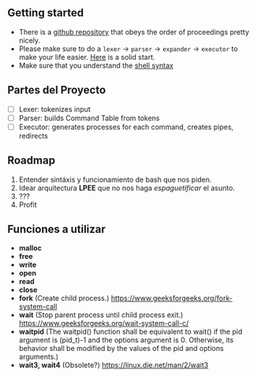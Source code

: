## Getting started
- There is a [github repository](https://github.com/Swoorup/mysh) that obeys the order of proceedings pretty nicely. 
- Please make sure to do a `lexer` -> `parser` -> `expander` -> `executor` to make your life easier. [Here](https://www.cs.purdue.edu/homes/grr/SystemsProgrammingBook/Book/Chapter5-WritingYourOwnShell.pdf) is a solid start.
- Make sure that you understand the [shell syntax](https://pubs.opengroup.org/onlinepubs/009695399/utilities/xcu_chap02.html)
## Partes del Proyecto
- [ ] Lexer: tokenizes input
- [ ] Parser: builds Command Table from tokens
- [ ] Executor: generates processes for each command, creates pipes, redirects
## Roadmap
1. Entender sintáxis y funcionamiento de bash que nos piden.
2. Idear arquitectura **LPEE** que no nos haga _espaguetificar_ el asunto.
3. ???
4. Profit
## Funciones a utilizar
- **malloc**
- **free**
- **write**
- **open**
- **read**
- **close**
- **fork** (Create child process.) https://www.geeksforgeeks.org/fork-system-call
- **wait** (Stop parent process until child process exit.) https://www.geeksforgeeks.org/wait-system-call-c/
- **waitpid** (The waitpid() function shall be equivalent to wait() if the pid argument is (pid_t)-1 and the options argument is 0. Otherwise, its behavior shall be modified by the values of the pid and options arguments.)
- **wait3, wait4** (Obsolete?) https://linux.die.net/man/2/wait3
